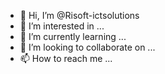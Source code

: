 - 👋 Hi, I’m @Risoft-ictsolutions
- 👀 I’m interested in ...
- 🌱 I’m currently learning ...
- 💞️ I’m looking to collaborate on ...
- 📫 How to reach me ...

<!---
Risoft-ictsolutions/Risoft-ictsolutions is a ✨ special ✨ repository because its `README.md` (this file) appears on your GitHub profile.
You can click the Preview link to take a look at your changes.
--->
